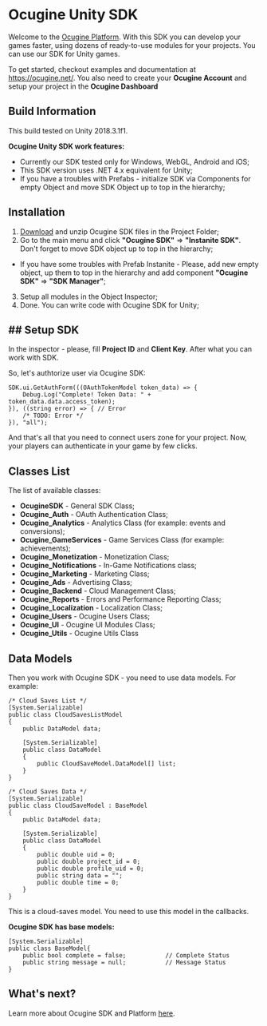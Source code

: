 # Ocugine Unity SDK
Welcome to the [Ocugine Platform](https://ocugine.net/). With this SDK you can develop your games faster, using dozens of ready-to-use modules for your projects. You can use our SDK for Unity games.

To get started, checkout examples and documentation at https://ocugine.net/. You also need to create your **Ocugine Account** and setup your project in the **Ocugine Dashboard**

## Build Information
This build tested on Unity 2018.3.1f1.

**Ocugine Unity SDK work features:**
- Currently our SDK tested only for Windows, WebGL, Android and iOS;
- This SDK version uses .NET 4.x equivalent for Unity;
- If you have a troubles with Prefabs - initialize SDK via Components for empty Object and move SDK Object up to top in the hierarchy;

## Installation
1) [Download](https://github.com/ocugine-services/Unity-SDK/releases) and unzip Ocugine SDK files in the Project Folder;
2) Go to the main menu and click **"Ocugine SDK"** => **"Instanite SDK"**. Don't forget to move SDK object up to top in the hierarchy;
- If you have some troubles with Prefab Instanite - Please, add new empty object, up them to top in the hierarchy and add component **"Ocugine SDK"** => **"SDK Manager"**;
3) Setup all modules in the Object Inspector;
4) Done. You can write code with Ocugine SDK for Unity;

## ## Setup SDK
In the inspector - please, fill **Project ID** and **Client Key**. After what you can work with SDK.

So, let's authtorize user via Ocugine SDK:
```
SDK.ui.GetAuthForm(((OAuthTokenModel token_data) => {
	Debug.Log("Complete! Token Data: " + token_data.data.access_token);
}), ((string error) => { // Error
    /* TODO: Error */
}), "all");
```

And that's all that you need to connect users zone for your project.
Now, your players can authenticate in your game by few clicks.

## Classes List
The list of available classes:
* **OcugineSDK** - General SDK Class;
* **Ocugine_Auth** - OAuth Authentication Class;
* **Ocugine_Analytics** - Analytics Class (for example: events and conversions);
* **Ocugine_GameServices** - Game Services Class (for example: achievements);
* **Ocugine_Monetization** - Monetization Class;
* **Ocugine_Notifications** - In-Game Notifications class;
* **Ocugine_Marketing** - Marketing Class;
* **Ocugine_Ads** - Advertising Class;
* **Ocugine_Backend** - Cloud Management Class;
* **Ocugine_Reports** - Errors and Performance Reporting Class;
* **Ocugine_Localization** - Localization Class;
* **Ocugine_Users** - Ocugine Users Class;
* **Ocugine_UI** - Ocugine UI Modules Class;
* **Ocugine_Utils** - Ocugine Utils Class

## Data Models
Then you work with Ocugine SDK - you need to use data models. For example:
```
/* Cloud Saves List */
[System.Serializable]
public class CloudSavesListModel
{
    public DataModel data;

    [System.Serializable]
    public class DataModel
    {
        public CloudSaveModel.DataModel[] list;
    }
}

/* Cloud Saves Data */
[System.Serializable]
public class CloudSaveModel : BaseModel
{
    public DataModel data;

    [System.Serializable]
    public class DataModel
    {
        public double uid = 0;
        public double project_id = 0;
        public double profile_uid = 0;
        public string data = "";
        public double time = 0;
    }
}
```

This is a cloud-saves model. You need to use this model in the callbacks.

**Ocugine SDK has base models:**
```
[System.Serializable]
public class BaseModel{
    public bool complete = false;           // Complete Status
    public string message = null;           // Message Status
}
```

## What's next?
Learn more about Ocugine SDK and Platform [here](https://docs.ocugine.net/).